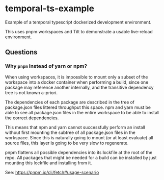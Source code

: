 # temporal-ts-example

Example of a temporal typescript dockerized development environment.

This uses pnpm workspaces and Tilt to demonstrate a usable live-reload environment.

## Questions

### Why `pnpm` instead of yarn or npm?

When using workspaces, it is impossible to mount only a subset of the workspace
into a docker container when performing a build, since one package may reference
another internally, and the transitive dependency tree is not known a-priori.

The dependencies of each package are described in the tree of package.json files
littered throughput this space. npm and yarn must be able to see all package.json
files in the entire workspace to be able to install the correct dependencies.

This means that npm and yarn cannot successfully perform an install without first
mounting the subtree of all package.json files in the workspace. Since this is
naturally going to mount (or at least evaluate) all source files, this layer is
going to be very slow to regenerate.

pnpm flattens all possible dependencies into its lockfile at the root of the repo.
All packages that might be needed for a build can be installed by just mounting
this lockfile and installing from it.

See: https://pnpm.io/cli/fetch#usage-scenario
